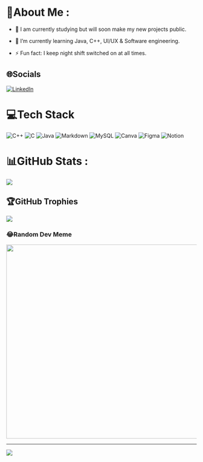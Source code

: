 # 💫About Me :
- 🔭 I am currently studying but will soon make my new projects public.
  
- 🌱 I’m currently learning Java, C++, UI/UX & Software engineering.
  
- ⚡ Fun fact: I keep night shift switched on at all times.   

## 🌐Socials
[![LinkedIn](https://img.shields.io/badge/LinkedIn-%230077B5.svg?logo=linkedin&logoColor=white)](https://linkedin.com/in/iamantoniodinuzzo) 

# 💻Tech Stack
![C++](https://img.shields.io/badge/c++-%2300599C.svg?style=plastic&logo=c%2B%2B&logoColor=white) ![C](https://img.shields.io/badge/c-%2300599C.svg?style=plastic&logo=c&logoColor=white) ![Java](https://img.shields.io/badge/java-%23ED8B00.svg?style=plastic&logo=java&logoColor=white) ![Markdown](https://img.shields.io/badge/markdown-%23000000.svg?style=plastic&logo=markdown&logoColor=white) ![MySQL](https://img.shields.io/badge/mysql-%2300f.svg?style=plastic&logo=mysql&logoColor=white) ![Canva](https://img.shields.io/badge/Canva-%2300C4CC.svg?style=plastic&logo=Canva&logoColor=white) 	![Figma](https://img.shields.io/badge/figma-%23F24E1E.svg?style=plastic&logo=figma&logoColor=white) ![Notion](https://img.shields.io/badge/Notion-%23000000.svg?style=plastic&logo=notion&logoColor=white)
# 📊GitHub Stats :
![](https://github-profile-summary-cards.vercel.app/api/cards/profile-details?username=Indisparte&theme=monokai)

## 🏆GitHub Trophies
![](https://github-profile-trophy.vercel.app/?username=Indisparte&theme=monokai&no-frame=true&no-bg=false&margin-w=4)

### 😂Random Dev Meme
<img src="https://random-memer.herokuapp.com/" width="512px"/>

---
[![](https://visitcount.itsvg.in/api?id=Indisparte&icon=5&color=11)](https://visitcount.itsvg.in)
